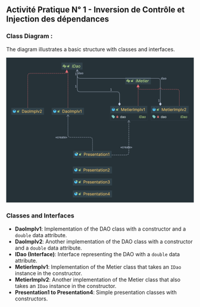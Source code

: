 ## Activité Pratique N° 1 - Inversion de Contrôle et Injection des dépendances

### Class Diagram :

The diagram illustrates a basic structure with classes and interfaces.

![Class Diagram](resources/static/java.png)

### Classes and Interfaces

- **DaoImplv1**: Implementation of the DAO class with a constructor and a `double` data attribute.
- **DaoImplv2**: Another implementation of the DAO class with a constructor and a `double` data attribute.
- **IDao (Interface)**: Interface representing the DAO with a `double` data attribute.
- **MetierImplv1**: Implementation of the Metier class that takes an `IDao` instance in the constructor.
- **MetierImplv2**: Another implementation of the Metier class that also takes an `IDao` instance in the constructor.
- **Presentation1 to Presentation4**: Simple presentation classes with constructors.

